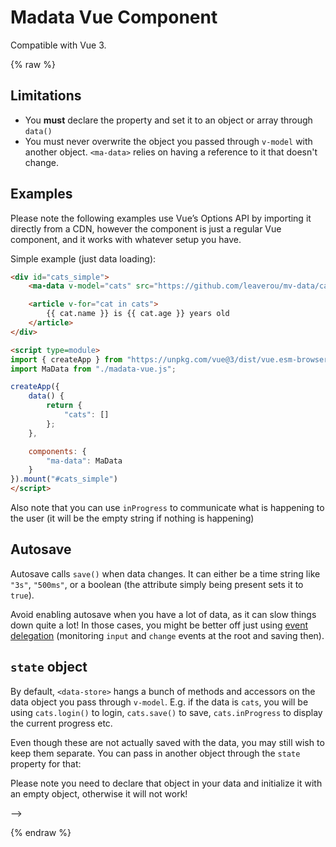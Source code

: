 # Madata Vue Component

Compatible with Vue 3.

{% raw %}

## Limitations

- You **must** declare the property and set it to an object or array through `data()`
- You must never overwrite the object you passed through `v-model` with another object.
`<ma-data>` relies on having a reference to it that doesn't change.

## Examples

Please note the following examples use Vue’s Options API by importing it directly from a CDN,
however the component is just a regular Vue component, and it works with whatever setup you have.

Simple example (just data loading):

```html
<div id="cats_simple">
	<ma-data v-model="cats" src="https://github.com/leaverou/mv-data/cats2.json"></ma-data>

	<article v-for="cat in cats">
		{{ cat.name }} is {{ cat.age }} years old
	</article>
</div>

<script type=module>
import { createApp } from "https://unpkg.com/vue@3/dist/vue.esm-browser.js";
import MaData from "./madata-vue.js";

createApp({
	data() {
		return {
			"cats": []
		};
	},

	components: {
		"ma-data": MaData
	}
}).mount("#cats_simple")
</script>
```
<!--
Example with local storage:

```html
<v-app data='{"info": {"name": "Lea Verou"}}'>
	<data-store v-model="info" src="local:profile"></data-store>

	<label>Name: <input v-model="info.name"></label>
	<button @click="info.save()">Update</button>
</v-app>
```

More advanced example, showcasing authentication, storage, `inProgress` for feedback, passing options.

```html
<v-app data='{"cats": []}'>
	<data-store v-model="cats" :options="{allowForking: true}"
		src="https://github.com/leaverou/mv-data/cats2.json"></data-store>

	<p>Progress: {{ cats.inProgress }}</p>

	<div v-if="cats.user">
		Logged in as {{ cats.user?.username }}
		<button @click="cats.save()">Save</button>
		<button @click="cats.logout()">Logout</button>
	</div>
	<button v-else @click="cats.login()">Login</button>

	<article v-for="cat in cats">
		<input v-model="cat.name">
		is
		<input type="number" v-model="cat.age">
		years old
	</article>
</v-app>
```
-->
Also note that you can use `inProgress` to communicate what is happening to the user
(it will be the empty string if nothing is happening)

## Autosave

Autosave calls `save()` when data changes.
It can either be a time string like `"3s"`, `"500ms"`,
or a boolean (the attribute simply being present sets it to `true`).
<!--
Example (using element storage so you can see the data):

```html
<v-app data='{"countries": []}'>
	<data-store v-model="countries" src="#data-countries" autosave="2s"></data-store>

	<article v-for="country in countries">
		<label><input v-model="country.code" /></label>
		<label><input v-model="country.name" /></label>
	</article>
	<button @click="countries.push({})">Add country</button>
</v-app>
<pre id="data-countries">
[
	{
		"code": "us",
		"name": "United States"
	},
	{
		"code": "gb",
		"name": "United Kingdom"
	}
]
</pre>
```
-->
Avoid enabling autosave when you have a lot of data, as it can slow things down quite a lot!
In those cases, you might be better off just using [event delegation](https://developer.mozilla.org/en-US/docs/Learn/JavaScript/Building_blocks/Events#event_delegation)
(monitoring `input` and `change` events at the root and saving then).

## `state` object

By default, `<data-store>` hangs a bunch of methods and accessors on the data object you pass through `v-model`.
E.g. if the data is `cats`, you will be using `cats.login()` to login,
`cats.save()` to save, `cats.inProgress` to display the current progress etc.

Even though these are not actually saved with the data, you may still wish to keep them separate.
You can pass in another object through the `state` property for that:
<!--
```html
<v-app data='{"info": {"name": "Lea Verou"}, "state": {}}'>
	<data-store v-model="info" :state="state" src="local:profile"></data-store>

	<label>Name: <input v-model="info.name"></label>
	<button @click="state.save()">Update</button>
</v-app>
```
 -->
Please note you need to declare that object in your data and initialize it with an empty object,
otherwise it will not work!

-->

{% endraw %}
